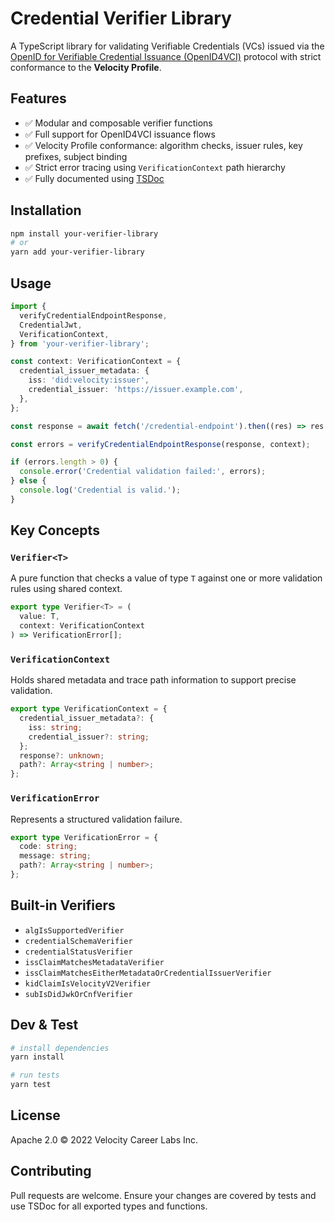 # Credential Verifier Library

A TypeScript library for validating Verifiable Credentials (VCs) issued via the [OpenID for Verifiable Credential Issuance (OpenID4VCI)](https://openid.net/specs/openid-4-verifiable-credential-issuance-1_0.html) protocol with strict conformance to the **Velocity Profile**.

## Features

- ✅ Modular and composable verifier functions  
- ✅ Full support for OpenID4VCI issuance flows  
- ✅ Velocity Profile conformance: algorithm checks, issuer rules, key prefixes, subject binding  
- ✅ Strict error tracing using `VerificationContext` path hierarchy  
- ✅ Fully documented using [TSDoc](https://tsdoc.org/)

## Installation

```bash
npm install your-verifier-library
# or
yarn add your-verifier-library
```

## Usage

```ts
import {
  verifyCredentialEndpointResponse,
  CredentialJwt,
  VerificationContext,
} from 'your-verifier-library';

const context: VerificationContext = {
  credential_issuer_metadata: {
    iss: 'did:velocity:issuer',
    credential_issuer: 'https://issuer.example.com',
  },
};

const response = await fetch('/credential-endpoint').then((res) => res.json());

const errors = verifyCredentialEndpointResponse(response, context);

if (errors.length > 0) {
  console.error('Credential validation failed:', errors);
} else {
  console.log('Credential is valid.');
}
```

## Key Concepts

### `Verifier<T>`

A pure function that checks a value of type `T` against one or more validation rules using shared context.

```ts
export type Verifier<T> = (
  value: T,
  context: VerificationContext
) => VerificationError[];
```

### `VerificationContext`

Holds shared metadata and trace path information to support precise validation.

```ts
export type VerificationContext = {
  credential_issuer_metadata?: {
    iss: string;
    credential_issuer?: string;
  };
  response?: unknown;
  path?: Array<string | number>;
};
```

### `VerificationError`

Represents a structured validation failure.

```ts
export type VerificationError = {
  code: string;
  message: string;
  path?: Array<string | number>;
};
```

## Built-in Verifiers

- `algIsSupportedVerifier`  
- `credentialSchemaVerifier`  
- `credentialStatusVerifier`  
- `issClaimMatchesMetadataVerifier`  
- `issClaimMatchesEitherMetadataOrCredentialIssuerVerifier`  
- `kidClaimIsVelocityV2Verifier`  
- `subIsDidJwkOrCnfVerifier`  

## Dev & Test

```bash
# install dependencies
yarn install

# run tests
yarn test
```

## License

Apache 2.0 © 2022 Velocity Career Labs Inc.

## Contributing

Pull requests are welcome. Ensure your changes are covered by tests and use TSDoc for all exported types and functions.
